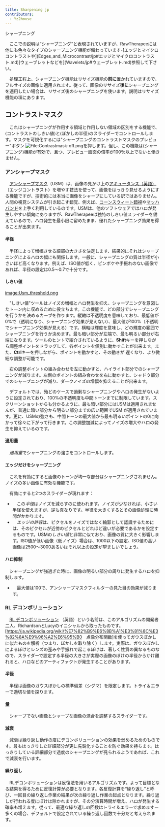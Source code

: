 ```yaml
---
title: Sharpening jp
contributors:
  - Yz2house
---
```


<div class="pagetitle">

シャープニング

</div>
　ここでの説明は“シャープニング”と表現されていますが、RawTherapeeには他にも色々なタイプのシャープニング機能が備わっています-[エッジとマイクロコントラストや](Edges_and_Microcontrast/jp#エッジとマイクロコントラスト.md)[ウェーブレットなどを](Wavelets/jp#ウェーブレット.md)参照して下さい。

　処理工程上、シャープニング機能はリサイズ機能の**前に**置かれていますので、フルサイズの画像に適用されます。従って、画像のリサイズ**後に**シャープニングを適用したい場合は、リサイズ後のシャープニングを使います。説明はリサイズ機能の項にあります。

## コントラストマスク

　これはシャープニングが作用する領域と作用しない領域の区別をする機能で、⟨コントラストのしきい値⟩と⟨ぼかしの半径⟩のスライダーでコントロールします。マスクを可視化するには"シャープニングのコントラストマスクのプレビュー"ボタン
![<File:Contrastmask-off.png>](Contrastmask-off.png "File:Contrastmask-off.png")を押します。但し、この機能は⟨シャープニング⟩機能が有効で、且つ、プレビュー画面の倍率が100％以上でないと働きません。

### アンシャープマスク

　[アンシャープマスク](https://en.wikipedia.org/wiki/Unsharp_mask)（USM）は、画像の見かけ上の[アキュータンス（英語）](https://en.wikipedia.org/wiki/Acutance)（エッジコントラスト）を増やす技法を使って、画像をはっきり見せるようにする機能ですが、技術的には本当に画像をシャープにしている訳ではありません。人間の視覚システムが引き起こす錯覚、例えば、[コーンスウィート錯視](https://ja.wikipedia.org/wiki/%E3%82%AF%E3%83%AC%E3%82%A4%E3%82%AF%E3%83%BB%E3%82%AA%E3%83%96%E3%83%A9%E3%82%A4%E3%82%A8%E3%83%B3%E3%83%BB%E3%82%B3%E3%83%BC%E3%83%B3%E3%82%B9%E3%82%A6%E3%82%A3%E3%83%BC%E3%83%88%E9%8C%AF%E8%A6%96)や[マッハバンド](https://ja.wikipedia.org/wiki/%E3%83%9E%E3%83%83%E3%83%8F%E3%83%90%E3%83%B3%E3%83%89)を上手く利用しているのです。USMは、他のソフトウェアではハロが発生しやすい傾向にありますが、RawTherapeeは独特のしきい値スライダーを備えているので、ハロ発生を最小限に留めたまま、優れたシャープニング効果を得ることが出来ます。

#### 半径

　半径によって増幅させる細部の大きさを決定します、結果的にそれはシャープニングによるハロの幅にも関係します。一般に、シャープニングの質は半径が小さいほど高くなります。例えば、ISO値が低く、ピンボケや手振れのない画像であれば、半径の設定は0.5～0.7で十分です。

#### しきい値

[image:Usm_threshold.png](image:Usm_threshold.png.md)

　"しきい値"ツールはノイズの増幅とハロ発生を抑え、シャープニングを意図したトーン内に収めるために役立ちます。この機能で、どの部分でシャープニングを行うかを決めるカーブを作ります。縦軸は不透明度を意味しており、最低値が0%で（透明になり、シャープニング効果が見えない）、最大値が100%（不透明でシャープニング効果が見える）です。横軸は輝度を意味し、どの輝度の範囲でシャープニングを行うか決めます。最も暗い部分が左端で、最も明るい部分が右端になります。ツールのヒントで紹介されているように、**Shift**キーを押しながら調整ポイントをドラッグして、各ポイントを個別に動かすことが出来ます。また、**Ctrl**キーを押しながら、ポイントを動かすと、その動きが
遅くなり、より微細な調整が可能です。

　右の調整ポイントの組み合わせを左に動かすと、ハイライト部分でのシャープニングが減ります。左側のポイントの組み合わせを右に動かすと、シャドウ部分でのシャープニングが減り、ダークノイズの増幅を抑えることが出来ます。

　デフォルトでは、殆どのケースで過剰なシャープニングやハロの発生がないように設定されており、100%の不透明度も中間トーンまでに制限しています。スクリーンショットからも分かるように、最も暗い部分にはUSMは適用されませんが、普通に暗い部分から明るい部分までの広い範囲でUSM
が適用されています。更に、USMの強さも、中間トーンの最大値から最も明るいポイントの0に向かって徐々に下がって行きます。この調整加減によってノイズの増大やハロの発生を抑えているのです。

#### 適用量

　*適用量*でシャープニングの強さをコントロールします。

#### エッジだけをシャープニング

　これを有効にすると画像のトーンが均一な部分はシャープニングされません。ノイズの多い画像に有効な機能です。

　有効にすると2つのスライダーが現れます：

- 　この*半径*はノイズを減らすのに使われます。ノイズが少なければ、小さい半径を使えますが、逆も真なりです。半径を大きくするとその画像処理に時間がかかります。
- 　*エッジの許容*は、ピクセルをノイズではなく輪郭として認識するためには、そのピクセルが近傍のピクセルとどれほど違いが必要であるかを設定するものです。USMの*しきい値*と非常に似ており、画像の質に大きく影響します。ISO値が低い画像（低ノイズ）場合は、1000以下の設定、ISO値の高い画像は2500～3000あるいはそれ以上の設定が望ましいでしょう。

#### ハロ抑制

　シャープニングが強過ぎた時に、画像の明るい部分の周りに発生するハロを抑制します。

- 　最大値は100で、アンシャープマスクフィルターの見た目の効果が減ります。

### RL デコンボリューション

　[RL
デコンボリューション](https://en.wikipedia.org/wiki/Richardson%E2%80%93Lucy_deconvolution)
（英語）という名前は、このアルゴリズムの開発者二人、RichardsonとLucyのイニシャルから取ったものです。\[<https://ja.wikipedia.org/wiki/%E7%82%B9%E6%8B%A1%E3%81%8C%E3%82%8A%E9%96%A2%E6%95%B0>　点像分布関数\]を使ってガウスぼかしに似たものを解析（つまり、ぼかしを取り除く）します。実際は、ガウスぼかしによるぼけとレンズの歪みや手振れで起こるぼけは、著しく性質の異なるものなので、スライダーで設定する半径の大きさが実際の画像のぼけの半径からかけ離れると、ハロなどのアーティファクトが発生することがあります。　

#### 半径

　半径は画像のガウスぼかしの標準偏差（シグマ）を限定します。トライ＆エラーで適切な値を探ります。

#### 量

　シャープでない画像とシャープな画像の混合を調整するスライダーです。

#### 減衰

　減衰は繰り返し動作の度にデコンボリューションの効果を弱めるためのものです。最もはっきりした詳細部分が更に先鋭化することを防ぐ効果を持ちます。はっきりしている詳細部分で過度のシャープニングが見られるようであれば、これで減衰を行います。

#### 繰り返し

　RLデコンボリューションは反復法を用いるアルゴリズムです。よって目標となる結果を得るために反復計算が必要となります。各反復計算を“繰り返し”と呼び、一回目の繰り返し作業の結果が次の繰り返し作業の起点となります。繰り返しが行われる度にぼけは除かれますが、その分演算時間が増え、ハロが発生する確率も増えます。従って、最適な繰り返しの回数はトライ＆エラーで求めますー多くの場合、デフォルトで設定されている繰り返し回数で十分だと考えられます。
